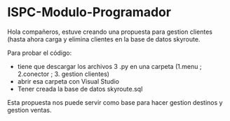 # ISPC-Modulo-Programador
Hola compañeros, estuve creando una propuesta para gestion clientes (hasta ahora carga y elimina clientes en la base de datos skyroute.

Para probar el código:
- tiene que descargar los archivos 3 .py en una carpeta (1.menu ; 2.conector ; 3. gestion clientes)
- abrir esa carpeta con Visual Studio
- Tener creada la base de datos skyroute.sql

Esta propuesta nos puede servir como base para hacer gestion destinos y gestion ventas.
